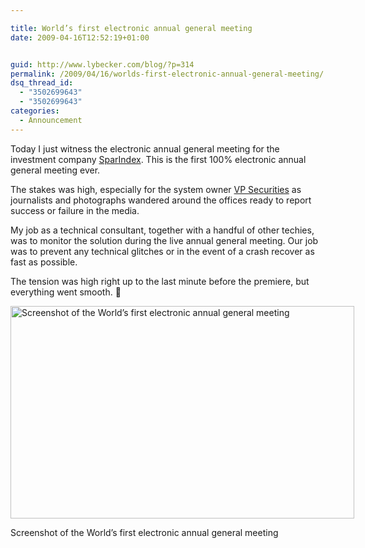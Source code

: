 ```yaml
---

title: World’s first electronic annual general meeting
date: 2009-04-16T12:52:19+01:00


guid: http://www.lybecker.com/blog/?p=314
permalink: /2009/04/16/worlds-first-electronic-annual-general-meeting/
dsq_thread_id:
  - "3502699643"
  - "3502699643"
categories:
  - Announcement
---
```

Today I just witness the electronic annual general meeting for the investment company [SparIndex](http://www.sparindex.dk/ "SparIndex homepage"). This is the first 100% electronic annual general meeting ever.

The stakes was high, especially for the system owner [VP Securities](http://www.vp.dk/ "VP Securities homepage") as journalists and photographs wandered around the offices ready to report success or failure in the media.

My job as a technical consultant, together with a handful of other techies, was to monitor the solution during the live annual general meeting. Our job was to prevent any technical glitches or in the event of a crash recover as fast as possible.

The tension was high right up to the last minute before the premiere, but everything went smooth. 🙂

<div id="attachment_315" style="width: 560px" class="wp-caption aligncenter">
  <a href="http://www.lybecker.com/blog/wp-content/uploads/egf_screenshot.png"><img aria-describedby="caption-attachment-315" loading="lazy" class="size-large wp-image-315" title="eGF screenshot" src="http://www.lybecker.com/blog/wp-content/uploads/egf_screenshot-550x340.png" alt="Screenshot of the World’s first electronic annual general meeting" width="550" height="340" /></a>

  <p id="caption-attachment-315" class="wp-caption-text">
    Screenshot of the World’s first electronic annual general meeting
  </p>
</div>
